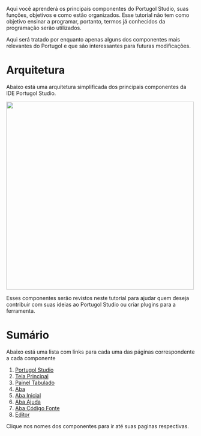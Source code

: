 Aqui você aprenderá os principais componentes do Portugol Studio, suas funções, objetivos e como estão organizados. Esse tutorial não tem como objetivo ensinar a programar, portanto, termos já conhecidos da programação serão utilizados.

Aqui será tratado por enquanto apenas alguns dos componentes mais relevantes do Portugol e que são interessantes para futuras modificações.

# Arquitetura
Abaixo está uma arquitetura simplificada dos principais componentes da IDE Portugol Studio. 

<img src="https://cdn.discordapp.com/attachments/571157550956019741/629772669851533322/PortugolDiagram_1.png" height="500">

Esses componentes serão revistos neste tutorial para ajudar quem deseja contribuir com suas ideias ao Portugol Studio ou criar plugins para a ferramenta.

# Sumário

Abaixo está uma lista com links para cada uma das páginas correspondente a cada componente

1. [Portugol Studio]("#")
2. [Tela Principal]("#")
3. [Painel Tabulado]("#")
4. [Aba]("#")
5. [Aba Inicial]("#")
6. [Aba Ajuda]("#")
7. [Aba Código Fonte]("#")
8. [Editor]("#")

Clique nos nomes dos componentes para ir até suas paginas respectivas.